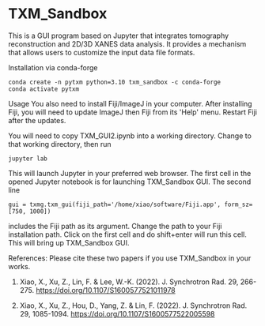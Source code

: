 # TXM_Sandbox
This is a GUI program based on Jupyter that integrates tomography reconstruction and 2D/3D XANES data analysis. It provides a mechanism that allows users to customize the input data file formats.


Installation
  via conda-forge

	conda create -n pytxm python=3.10 txm_sandbox -c conda-forge
	conda activate pytxm


Usage
  You also need to install Fiji/ImageJ in your computer. After installing Fiji, you will need to update ImageJ then Fiji from its 'Help' menu. Restart Fiji after the updates.

  You will need to copy TXM_GUI2.ipynb into a working directory. Change to that working directory, then run

	jupyter lab
  
  This will launch Jupyter in your preferred web browser. The first cell in the opened Jupyter notebook is for launching TXM_Sandbox GUI. The second line

	gui = txmg.txm_gui(fiji_path='/home/xiao/software/Fiji.app', form_sz=[750, 1000])

includes the Fiji path as its argument. Change the path to your Fiji installation path. Click on the first cell and do shift+enter will run this cell. This will bring up TXM_Sandbox GUI. 


References:
  Please cite these two papers if you use TXM_Sandbox in your works.

1. Xiao, X., Xu, Z., Lin, F. & Lee, W.-K. (2022). J. Synchrotron Rad. 29, 266-275. https://doi.org/10.1107/S1600577521011978

2. Xiao, X., Xu, Z., Hou, D., Yang, Z. & Lin, F. (2022). J. Synchrotron Rad. 29, 1085-1094. https://doi.org/10.1107/S1600577522005598
 
